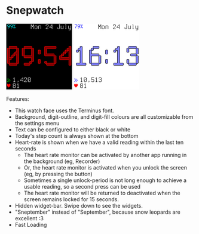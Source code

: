 # Snepwatch
![](screenshot-dark.png)
![](screenshot-light.png)

Features:
 * This watch face uses the Terminus font.
 * Background, digit-outline, and digit-fill colours are all customizable from the settings menu
 * Text can be configured to either black or white
 * Today's step count is always shown at the bottom
 * Heart-rate is shown when we have a valid reading within the last ten seconds
   * The heart rate monitor can be activated by another app running in the background (eg, Recorder)
   * Or, the heart rate monitor is activated when you unlock the screen (eg, by pressing the button)
   * Sometimes a single unlock-period is not long enough to achieve a usable reading, so a second press can be used
   * The heart rate monitor will be returned to deactivated when the screen remains locked for 15 seconds.
 * Hidden widget-bar. Swipe down to see the widgets.
 * "Sneptember" instead of "September", because snow leopards are excellent :3
 * Fast Loading
